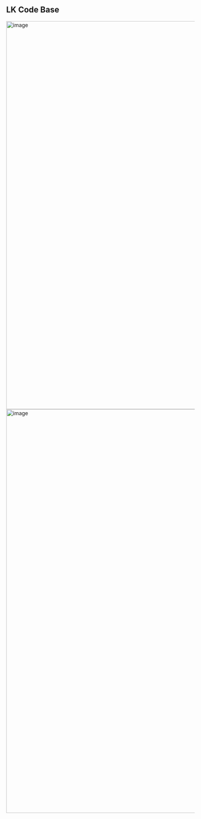 ## LK Code Base

<img width="1920" height="1038" alt="image" src="https://github.com/user-attachments/assets/240769e9-0519-45a4-9324-617afcfc5626" />

<img width="1920" height="1080" alt="image" src="https://github.com/user-attachments/assets/c8a464a8-581b-4d23-a347-ad06f9051d03" />

